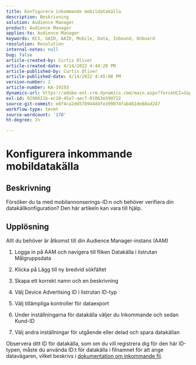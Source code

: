 ```yaml
---
title: Konfigurera inkommande mobildatakälla
description: Beskrivning
solution: Audience Manager
product: Audience Manager
applies-to: Audience Manager
keywords: KCS, GAID, AAID, Mobile, Data, Inbound, Onboard
resolution: Resolution
internal-notes: null
bug: false
article-created-by: Curtis Oliver
article-created-date: 4/14/2022 4:44:20 PM
article-published-by: Curtis Oliver
article-published-date: 4/14/2022 4:45:08 PM
version-number: 2
article-number: KA-19193
dynamics-url: https://adobe-ent.crm.dynamics.com/main.aspx?forceUCI=1&pagetype=entityrecord&etn=knowledgearticle&id=e23c681f-12bc-ec11-983f-0022480a30fa
exl-id: 9290621b-ec20-45a7-aec7-01063e599722
source-git-commit: e8f4ca2dd578944d4fe399074fab461de88ad247
workflow-type: tm+mt
source-wordcount: '170'
ht-degree: 1%

---
```


# Konfigurera inkommande mobildatakälla

## Beskrivning

Försöker du ta med mobilannonserings-ID:n och behöver verifiera din datakällkonfiguration? Den här artikeln kan vara till hjälp. 

## Upplösning


Allt du behöver är åtkomst till din Audience Manager-instans (AAM)

1) Logga in på AAM och navigera till fliken Datakälla i listrutan Målgruppsdata

2) Klicka på Lägg till ny bredvid sökfältet

3) Skapa ett korrekt namn och en beskrivning

4) Välj Device Advertising ID i listrutan ID-typ

5) Välj tillämpliga kontroller för dataexport

6) Under inställningarna för datakälla väljer du Inkommande och sedan Kund-ID

7) Välj andra inställningar för utgående eller delad och spara datakällan



Observera ditt ID för datakälla, som om du vill registrera dig för den här ID-typen, måste du använda ID:t för datakälla i filnamnet för att ange datavägaren, vilket beskrivs i [dokumentation om inkommande fil](https://experienceleague.adobe.com/docs/audience-manager/user-guide/implementation-integration-guides/sending-audience-data/batch-data-transfer-process/inbound-s3-filenames.html?lang=en).
